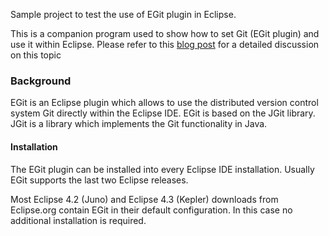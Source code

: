 Sample project to test the use of EGit plugin in Eclipse.

This is a companion program used to show how to set Git (EGit plugin) and use it within Eclipse.
Please refer to this <a href="http://wp.me/p42Y8L-cP" target="_blank">blog post</a> for a detailed discussion  on this topic

<h3>Background</h3>
EGit is an Eclipse plugin which allows to use the distributed version control system Git directly within the Eclipse IDE.
EGit is based on the JGit library. JGit is a library which implements the Git functionality in Java.

<h4>Installation</h4>
The EGit plugin can be installed into every Eclipse IDE installation. 
Usually EGit supports the last two Eclipse releases. 

<p>
Most Eclipse 4.2 (Juno) and Eclipse 4.3 (Kepler) downloads from Eclipse.org contain EGit in their default configuration. 
In this case no additional installation is required.
</p>


